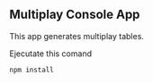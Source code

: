 ## Multiplay Console App

This app generates multiplay tables.

Ejecutate this comand

```
npm install
```